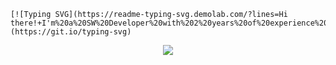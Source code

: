 ```
[![Typing SVG](https://readme-typing-svg.demolab.com/?lines=Hi there!+I'm%20a%20SW%20Developer%20with%202%20years%20of%20experience%20in%20frontend%20and%20backend%20development.)](https://git.io/typing-svg)
```
<p align="center">
  <img src="https://readme-typing-svg.demolab.com/?lines=Hi there!+I'm%20a%20SW%20Developer%20with%202%20years%20of%20experience%20in%20frontend%20and%20backend%20development.">
</p>
<!--
**sohaibbg/sohaibbg** is a ✨ _special_ ✨ repository because its `README.md` (this file) appears on your GitHub profile.

Here are some ideas to get you started:

- 🔭 I’m currently working on ...
- 🌱 I’m currently learning ...
- 👯 I’m looking to collaborate on ...
- 🤔 I’m looking for help with ...
- 💬 Ask me about ...
- 📫 How to reach me: ...
- 😄 Pronouns: ...
- ⚡ Fun fact: ...
-->
